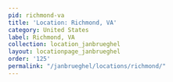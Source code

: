 ```yaml
---
pid: richmond-va
title: 'Location: Richmond, VA'
category: United States
label: Richmond, VA
collection: location_janbrueghel
layout: locationpage_janbrueghel
order: '125'
permalink: "/janbrueghel/locations/richmond/"
---
```

